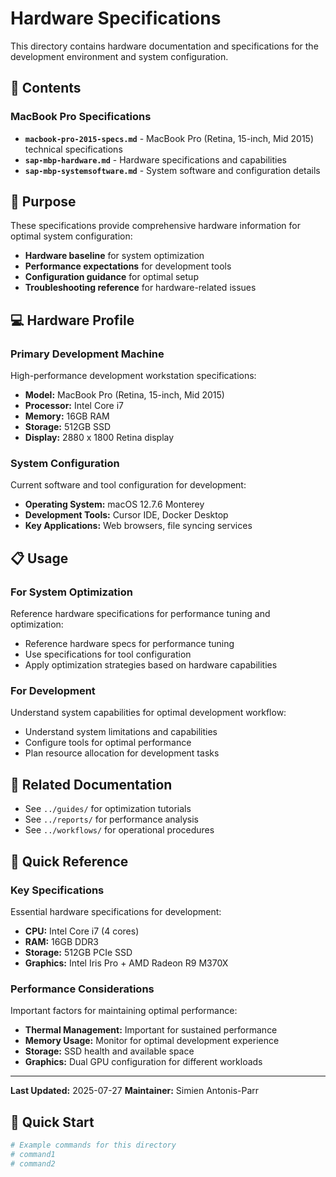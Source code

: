 # Hardware Specifications

This directory contains hardware documentation and specifications for the development environment and system configuration.

## 📁 Contents

### MacBook Pro Specifications
- **`macbook-pro-2015-specs.md`** - MacBook Pro (Retina, 15-inch, Mid 2015) technical specifications
- **`sap-mbp-hardware.md`** - Hardware specifications and capabilities
- **`sap-mbp-systemsoftware.md`** - System software and configuration details

## 🎯 Purpose

These specifications provide comprehensive hardware information for optimal system configuration:

- **Hardware baseline** for system optimization
- **Performance expectations** for development tools
- **Configuration guidance** for optimal setup
- **Troubleshooting reference** for hardware-related issues

## 💻 Hardware Profile

### Primary Development Machine
High-performance development workstation specifications:

- **Model:** MacBook Pro (Retina, 15-inch, Mid 2015)
- **Processor:** Intel Core i7
- **Memory:** 16GB RAM
- **Storage:** 512GB SSD
- **Display:** 2880 x 1800 Retina display

### System Configuration
Current software and tool configuration for development:

- **Operating System:** macOS 12.7.6 Monterey
- **Development Tools:** Cursor IDE, Docker Desktop
- **Key Applications:** Web browsers, file syncing services

## 📋 Usage

### For System Optimization
Reference hardware specifications for performance tuning and optimization:

- Reference hardware specs for performance tuning
- Use specifications for tool configuration
- Apply optimization strategies based on hardware capabilities

### For Development
Understand system capabilities for optimal development workflow:

- Understand system limitations and capabilities
- Configure tools for optimal performance
- Plan resource allocation for development tasks

## 🔗 Related Documentation

- See `../guides/` for optimization tutorials
- See `../reports/` for performance analysis
- See `../workflows/` for operational procedures

## 🚀 Quick Reference

### Key Specifications
Essential hardware specifications for development:

- **CPU:** Intel Core i7 (4 cores)
- **RAM:** 16GB DDR3
- **Storage:** 512GB PCIe SSD
- **Graphics:** Intel Iris Pro + AMD Radeon R9 M370X

### Performance Considerations
Important factors for maintaining optimal performance:

- **Thermal Management:** Important for sustained performance
- **Memory Usage:** Monitor for optimal development experience
- **Storage:** SSD health and available space
- **Graphics:** Dual GPU configuration for different workloads

---

**Last Updated:** 2025-07-27
**Maintainer:** Simien Antonis-Parr

## 🚀 Quick Start

```bash
# Example commands for this directory
# command1
# command2
```
